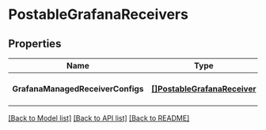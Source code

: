 # PostableGrafanaReceivers

## Properties
Name | Type | Description | Notes
------------ | ------------- | ------------- | -------------
**GrafanaManagedReceiverConfigs** | [**[]PostableGrafanaReceiver**](PostableGrafanaReceiver.md) |  | [optional] [default to null]

[[Back to Model list]](../README.md#documentation-for-models) [[Back to API list]](../README.md#documentation-for-api-endpoints) [[Back to README]](../README.md)


